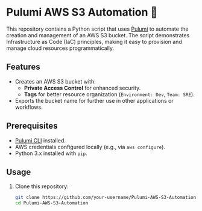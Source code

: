 # Pulumi AWS S3 Automation 🚀

This repository contains a Python script that uses [Pulumi](https://www.pulumi.com/) to automate the creation and management of an AWS S3 bucket. The script demonstrates Infrastructure as Code (IaC) principles, making it easy to provision and manage cloud resources programmatically.

## Features
- Creates an AWS S3 bucket with:
  - **Private Access Control** for enhanced security.
  - **Tags** for better resource organization (`Environment: Dev`, `Team: SRE`).
- Exports the bucket name for further use in other applications or workflows.

## Prerequisites
- [Pulumi CLI](https://www.pulumi.com/docs/get-started/install/) installed.
- AWS credentials configured locally (e.g., via `aws configure`).
- Python 3.x installed with `pip`.

## Usage
1. Clone this repository:
   ```bash
   git clone https://github.com/your-username/Pulumi-AWS-S3-Automation.git
   cd Pulumi-AWS-S3-Automation
